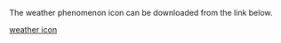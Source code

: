 The weather phenomenon icon can be downloaded from the link below.

[weather icon](https://seniverse.yuque.com/books/share/e52aa43f-8fe9-4ffa-860d-96c0f3cf1c49/yev2c3)